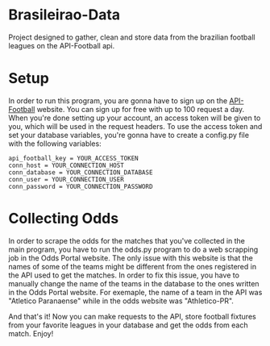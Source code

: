 # Brasileirao-Data
Project designed to gather, clean and store data from the brazilian football leagues on the API-Football api.

# Setup
In order to run this program, you are gonna have to sign up on the [API-Football](https://www.api-football.com/pricing) website. You can sign up for free with up to 100 request a day. When you're done setting up your account, an access token will be given to you, which will be used in the request headers. To use the access token and set your database variables, you're gonna have to create a config.py file with the following variables:

```
api_football_key = YOUR_ACCESS_TOKEN
conn_host = YOUR_CONNECTION_HOST
conn_database = YOUR_CONNECTION_DATABASE
conn_user = YOUR_CONNECTION_USER
conn_password = YOUR_CONNECTION_PASSWORD
```

# Collecting Odds
In order to scrape the odds for the matches that you've collected in the main program, you have to run the odds.py program to do a web scrapping job in the Odds Portal website. The only issue with this website is that the names of some of the teams might be different from the ones registered in the API used to get the matches. In order to fix this issue, you have to manually change the name of the teams in the database to the ones written in the Odds Portal website. For exemaple, the name of a team in the API was "Atletico Paranaense" while in the odds website was "Athletico-PR".

And that's it! Now you can make requests to the API, store football fixtures from your favorite leagues in your database and get the odds from each match. Enjoy!

